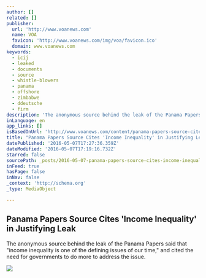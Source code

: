 ```yaml
---
author: []
related: []
publisher:
  url: 'http://www.voanews.com'
  name: VOA
  favicon: 'http://www.voanews.com/img/voa/favicon.ico'
  domain: www.voanews.com
keywords:
  - icij
  - leaked
  - documents
  - source
  - whistle-blowers
  - panama
  - offshore
  - zimbabwe
  - ddeutsche
  - firm
description: 'The anonymous source behind the leak of the Panama Papers said that "income inequality is one of the defining issues of our time," and cited the need for governments to do more to address the issue.'
inLanguage: en
app_links: []
isBasedOnUrl: 'http://www.voanews.com/content/panama-papers-source-cites-income-inequality-in-justifying-leak/3319715.html'
title: "Panama Papers Source Cites 'Income Inequality' in Justifying Leak"
datePublished: '2016-05-07T17:27:36.359Z'
dateModified: '2016-05-07T17:19:16.732Z'
starred: false
sourcePath: _posts/2016-05-07-panama-papers-source-cites-income-inequality-in-justifying.md
inFeed: true
hasPage: false
inNav: false
_context: 'http://schema.org'
_type: MediaObject

---
```

<article style=""><h1>Panama Papers Source Cites 'Income Inequality' in Justifying Leak</h1><p>The anonymous source behind the leak of the Panama Papers said that "income inequality is one of the defining issues of our time," and cited the need for governments to do more to address the issue.</p><img src="http://gdb.voanews.com/EC9A62CB-F3D6-4B20-BB3E-868B2074B38A_cx6_cy0_cw82_mw1024_mh1024_s.jpg" /></article>